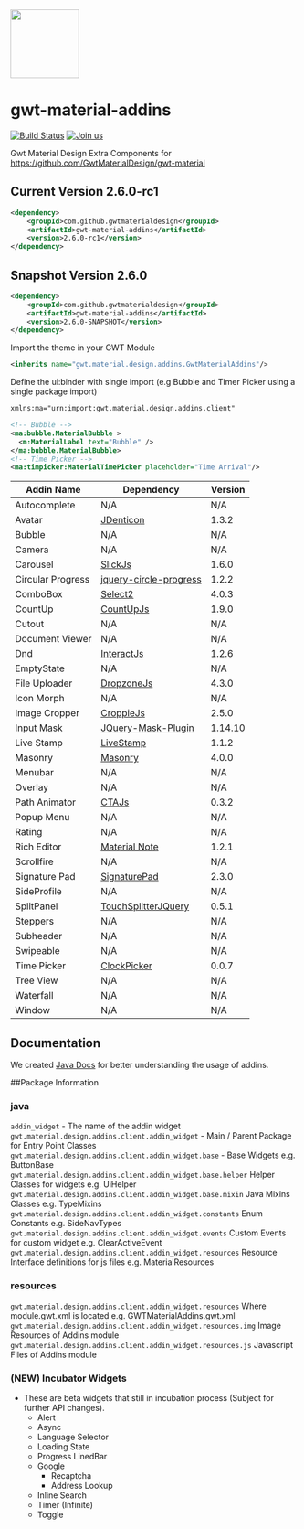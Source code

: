 <img src="https://i.imgur.com/bO2kFKs.png" width="120px"/>

# gwt-material-addins 

[![Build Status](https://travis-ci.org/GwtMaterialDesign/gwt-material-addins.svg?branch=master)](https://travis-ci.org/GwtMaterialDesign/gwt-material-addins) [![Join us](https://img.shields.io/badge/slack-channel-purple)](https://gmd-project.slack.com)

Gwt Material Design Extra Components for https://github.com/GwtMaterialDesign/gwt-material <br>

## Current Version 2.6.0-rc1
```xml
<dependency>
    <groupId>com.github.gwtmaterialdesign</groupId>
    <artifactId>gwt-material-addins</artifactId>
    <version>2.6.0-rc1</version>
</dependency>
```

## Snapshot Version 2.6.0
```xml
<dependency>
    <groupId>com.github.gwtmaterialdesign</groupId>
    <artifactId>gwt-material-addins</artifactId>
    <version>2.6.0-SNAPSHOT</version>
</dependency>
```

Import the theme in your GWT Module
```xml
<inherits name="gwt.material.design.addins.GwtMaterialAddins"/>
```
Define the ui:binder with single import (e.g Bubble and Timer Picker using a single package import)
```xml
xmlns:ma="urn:import:gwt.material.design.addins.client"

<!-- Bubble -->
<ma:bubble.MaterialBubble >
  <m:MaterialLabel text="Bubble" />
</ma:bubble.MaterialBubble>
<!-- Time Picker -->
<ma:timpicker:MaterialTimePicker placeholder="Time Arrival"/>
```

| Addin Name | Dependency | Version |
| --- | --- | --- |
| Autocomplete | N/A | N/A |
| Avatar | [JDenticon](https://github.com/dmester/jdenticon) | 1.3.2 |
| Bubble | N/A | N/A |
| Camera | N/A | N/A |
| Carousel | [SlickJs](https://github.com/kenwheeler/slick) | 1.6.0 |
| Circular Progress | [jquery-circle-progress](https://github.com/kottenator/jquery-circle-progress) | 1.2.2 |
| ComboBox | [Select2](https://github.com/select2/select2) | 4.0.3 |
| CountUp | [CountUpJs](https://github.com/inorganik/countUp.js) | 1.9.0 |
| Cutout | N/A | N/A |
| Document Viewer | N/A | N/A |
| Dnd | [InteractJs](https://github.com/taye/interact.js) | 1.2.6 |
| EmptyState | N/A | N/A |
| File Uploader | [DropzoneJs](https://github.com/enyo/dropzone) | 4.3.0 |
| Icon Morph | N/A | N/A |
| Image Cropper | [CroppieJs](https://github.com/Foliotek/Croppie) | 2.5.0 |
| Input Mask | [JQuery-Mask-Plugin](https://github.com/Foliotek/Croppie) | 1.14.10 |
| Live Stamp | [LiveStamp](https://github.com/mattbradley/livestampjs) | 1.1.2 |
| Masonry | [Masonry](https://github.com/desandro/masonry) | 4.0.0 |
| Menubar | N/A | N/A |
| Overlay | N/A | N/A |
| Path Animator | [CTAJs](https://github.com/chinchang/cta.js) | 0.3.2 |
| Popup Menu | N/A | N/A |
| Rating | N/A | N/A |
| Rich Editor | [Material Note](https://github.com/Cerealkillerway/materialNote) | 1.2.1 |
| Scrollfire | N/A | N/A |
| Signature Pad | [SignaturePad](https://github.com/szimek/signature_pad) | 2.3.0 |
| SideProfile | N/A | N/A |
| SplitPanel | [TouchSplitterJQuery](https://github.com/colelawrence/Touch-Splitter-jQuery) | 0.5.1 |
| Steppers | N/A | N/A |
| Subheader | N/A | N/A |
| Swipeable | N/A | N/A |
| Time Picker | [ClockPicker](https://github.com/weareoutman/clockpicker) | 0.0.7 |
| Tree View | N/A | N/A |
| Waterfall | N/A | N/A |
| Window | N/A | N/A |

## Documentation
We created [Java Docs](http://gwtmaterialdesign.github.io/gwt-material-demo/apidocs-addins/) for better understanding the usage of addins.

##Package Information
### java
``` addin_widget ``` - The name of the addin widget
``` gwt.material.design.addins.client.addin_widget ``` - Main / Parent Package for Entry Point Classes <br/>
``` gwt.material.design.addins.client.addin_widget.base ``` - Base Widgets e.g. ButtonBase <br/>
``` gwt.material.design.addins.client.addin_widget.base.helper ``` Helper Classes for widgets e.g. UiHelper <br/>
``` gwt.material.design.addins.client.addin_widget.base.mixin ``` Java Mixins Classes e.g. TypeMixins <br/>
``` gwt.material.design.addins.client.addin_widget.constants ``` Enum Constants e.g. SideNavTypes <br/>
``` gwt.material.design.addins.client.addin_widget.events ``` Custom Events for custom widget e.g. ClearActiveEvent <br/>
``` gwt.material.design.addins.client.addin_widget.resources ``` Resource Interface definitions for js files e.g. MaterialResources <br/>

### resources
``` gwt.material.design.addins.client.addin_widget.resources ``` Where module.gwt.xml is located e.g. GWTMaterialAddins.gwt.xml <br/>
``` gwt.material.design.addins.client.addin_widget.resources.img ``` Image Resources of Addins module <br/>
``` gwt.material.design.addins.client.addin_widget.resources.js ``` Javascript Files of Addins module <br/>

### (NEW) Incubator Widgets
- These are beta widgets that still in incubation process (Subject for further API changes).
  - Alert
  - Async
  - Language Selector
  - Loading State
  - Progress LinedBar
  - Google
    - Recaptcha
    - Address Lookup
  - Inline Search
  - Timer (Infinite)
  - Toggle
